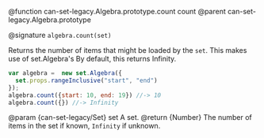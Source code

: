 
@function can-set-legacy.Algebra.prototype.count count
@parent can-set-legacy.Algebra.prototype

@signature `algebra.count(set)`

Returns the number of items that might be loaded by the `set`. This makes use of set.Algebra's
By default, this returns Infinity.

```js
var algebra =  new set.Algebra({
  set.props.rangeInclusive("start", "end")
});
algebra.count({start: 10, end: 19}) //-> 10
algebra.count({}) //-> Infinity
```

  @param  {can-set-legacy/Set} set A set.
  @return {Number} The number of items in the set if known, `Infinity`
  if unknown.
